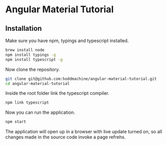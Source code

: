 # Angular Material Tutorial

## Installation

Make sure you have npm, typings and typescript installed.
```sh
brew install node
npm install typings -g
npm install typescript -g
```

Now clone the repository.
```sh
git clone git@github.com:hoddmachine/angular-material-tutorial.git
cd angular-material-tutorial
```

Inside the root folder link the typescript compiler.
```sh
npm link typescript
```

Now you can run the application.
```sh
npm start
```

The application will open up in a browser with live update turned on, so all changes made in the source code invoke a page refrehs.
